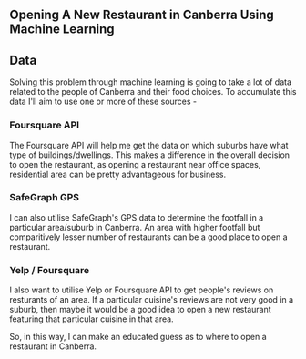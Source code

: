 ## Opening A New Restaurant in Canberra Using Machine Learning

## Data
Solving this problem through machine learning is going to take a lot of data related to the people of Canberra and their 
food choices. To accumulate this data I'll aim to use one or more of these sources -

### Foursquare API

The Foursquare API will help me get the data on which suburbs have what type of buildings/dwellings. This makes a difference 
in the overall decision to open the restaurant, as opening a restaurant near office spaces, residential area can be pretty 
advantageous for business.

### SafeGraph GPS 

I can also utilise SafeGraph's GPS data to determine the footfall in a particular area/suburb in Canberra. An area with higher
footfall but comparitively lesser number of restaurants can be a good place to open a restaurant.

### Yelp / Foursquare

I also want to utilise Yelp or Foursquare API to get people's reviews on resturants of an area. If a particular cuisine's 
reviews are not very good in a suburb, then maybe it would be a good idea to open a new restaurant featuring that particular 
cuisine in that area. 

So, in this way, I can make an educated guess as to where to open a restaurant in Canberra.
